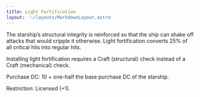 ```yaml
---
title: Light Fortification
layout: '~/layouts/MarkdownLayout.astro'
---
```

The starship’s structural integrity is reinforced so that the ship can shake
off attacks that would cripple it otherwise. Light fortification converts 25%
of all critical hits into regular hits.

Installing light fortification requires a Craft (structural) check instead of
a Craft (mechanical) check.

Purchase DC: 10 + one-half the base purchase DC of the starship.

Restriction: Licensed (+1).

